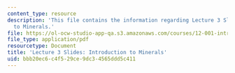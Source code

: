 ```yaml
---
content_type: resource
description: 'This file contains the information regarding Lecture 3 Slides: Introduction
  to Minerals.'
file: https://ol-ocw-studio-app-qa.s3.amazonaws.com/courses/12-001-introduction-to-geology-fall-2013/bbb20ec6c4f529ce9dc34565ddd5c411_MIT12_001F13_Lec3Slides.pdf
file_type: application/pdf
resourcetype: Document
title: 'Lecture 3 Slides: Introduction to Minerals'
uid: bbb20ec6-c4f5-29ce-9dc3-4565ddd5c411
---
```

